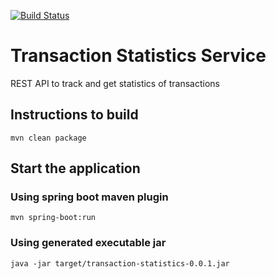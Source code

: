 [![Build Status](https://travis-ci.org/sanketmeghani/transaction-statistics.svg?branch=master)](https://travis-ci.org/sanketmeghani/transaction-statistics)

# Transaction Statistics Service

REST API to track and get statistics of transactions

## Instructions to build 

```
mvn clean package
```

## Start the application

### Using spring boot maven plugin

```
mvn spring-boot:run
```

### Using generated executable jar

```
java -jar target/transaction-statistics-0.0.1.jar
```